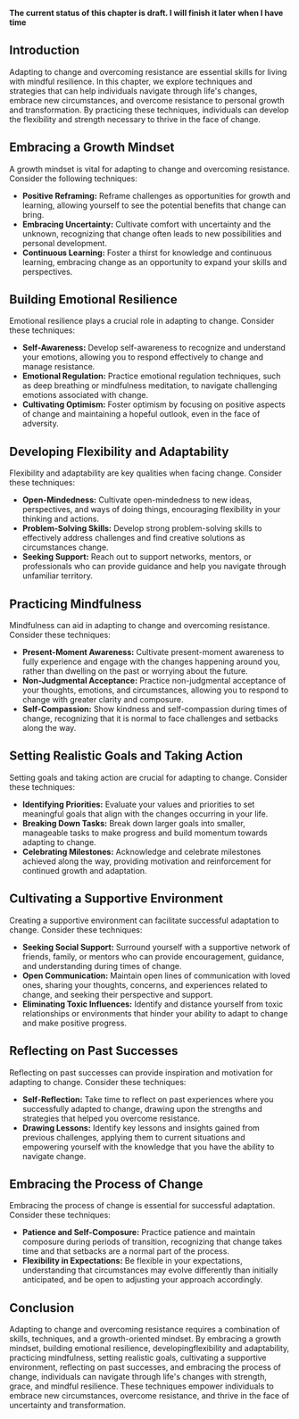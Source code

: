 **The current status of this chapter is draft. I will finish it later when I have time**

Introduction
------------

Adapting to change and overcoming resistance are essential skills for living with mindful resilience. In this chapter, we explore techniques and strategies that can help individuals navigate through life's changes, embrace new circumstances, and overcome resistance to personal growth and transformation. By practicing these techniques, individuals can develop the flexibility and strength necessary to thrive in the face of change.

Embracing a Growth Mindset
--------------------------

A growth mindset is vital for adapting to change and overcoming resistance. Consider the following techniques:

* **Positive Reframing:** Reframe challenges as opportunities for growth and learning, allowing yourself to see the potential benefits that change can bring.
* **Embracing Uncertainty:** Cultivate comfort with uncertainty and the unknown, recognizing that change often leads to new possibilities and personal development.
* **Continuous Learning:** Foster a thirst for knowledge and continuous learning, embracing change as an opportunity to expand your skills and perspectives.

Building Emotional Resilience
-----------------------------

Emotional resilience plays a crucial role in adapting to change. Consider these techniques:

* **Self-Awareness:** Develop self-awareness to recognize and understand your emotions, allowing you to respond effectively to change and manage resistance.
* **Emotional Regulation:** Practice emotional regulation techniques, such as deep breathing or mindfulness meditation, to navigate challenging emotions associated with change.
* **Cultivating Optimism:** Foster optimism by focusing on positive aspects of change and maintaining a hopeful outlook, even in the face of adversity.

Developing Flexibility and Adaptability
---------------------------------------

Flexibility and adaptability are key qualities when facing change. Consider these techniques:

* **Open-Mindedness:** Cultivate open-mindedness to new ideas, perspectives, and ways of doing things, encouraging flexibility in your thinking and actions.
* **Problem-Solving Skills:** Develop strong problem-solving skills to effectively address challenges and find creative solutions as circumstances change.
* **Seeking Support:** Reach out to support networks, mentors, or professionals who can provide guidance and help you navigate through unfamiliar territory.

Practicing Mindfulness
----------------------

Mindfulness can aid in adapting to change and overcoming resistance. Consider these techniques:

* **Present-Moment Awareness:** Cultivate present-moment awareness to fully experience and engage with the changes happening around you, rather than dwelling on the past or worrying about the future.
* **Non-Judgmental Acceptance:** Practice non-judgmental acceptance of your thoughts, emotions, and circumstances, allowing you to respond to change with greater clarity and composure.
* **Self-Compassion:** Show kindness and self-compassion during times of change, recognizing that it is normal to face challenges and setbacks along the way.

Setting Realistic Goals and Taking Action
-----------------------------------------

Setting goals and taking action are crucial for adapting to change. Consider these techniques:

* **Identifying Priorities:** Evaluate your values and priorities to set meaningful goals that align with the changes occurring in your life.
* **Breaking Down Tasks:** Break down larger goals into smaller, manageable tasks to make progress and build momentum towards adapting to change.
* **Celebrating Milestones:** Acknowledge and celebrate milestones achieved along the way, providing motivation and reinforcement for continued growth and adaptation.

Cultivating a Supportive Environment
------------------------------------

Creating a supportive environment can facilitate successful adaptation to change. Consider these techniques:

* **Seeking Social Support:** Surround yourself with a supportive network of friends, family, or mentors who can provide encouragement, guidance, and understanding during times of change.
* **Open Communication:** Maintain open lines of communication with loved ones, sharing your thoughts, concerns, and experiences related to change, and seeking their perspective and support.
* **Eliminating Toxic Influences:** Identify and distance yourself from toxic relationships or environments that hinder your ability to adapt to change and make positive progress.

Reflecting on Past Successes
----------------------------

Reflecting on past successes can provide inspiration and motivation for adapting to change. Consider these techniques:

* **Self-Reflection:** Take time to reflect on past experiences where you successfully adapted to change, drawing upon the strengths and strategies that helped you overcome resistance.
* **Drawing Lessons:** Identify key lessons and insights gained from previous challenges, applying them to current situations and empowering yourself with the knowledge that you have the ability to navigate change.

Embracing the Process of Change
-------------------------------

Embracing the process of change is essential for successful adaptation. Consider these techniques:

* **Patience and Self-Composure:** Practice patience and maintain composure during periods of transition, recognizing that change takes time and that setbacks are a normal part of the process.
* **Flexibility in Expectations:** Be flexible in your expectations, understanding that circumstances may evolve differently than initially anticipated, and be open to adjusting your approach accordingly.

Conclusion
----------

Adapting to change and overcoming resistance requires a combination of skills, techniques, and a growth-oriented mindset. By embracing a growth mindset, building emotional resilience, developingflexibility and adaptability, practicing mindfulness, setting realistic goals, cultivating a supportive environment, reflecting on past successes, and embracing the process of change, individuals can navigate through life's changes with strength, grace, and mindful resilience. These techniques empower individuals to embrace new circumstances, overcome resistance, and thrive in the face of uncertainty and transformation.
